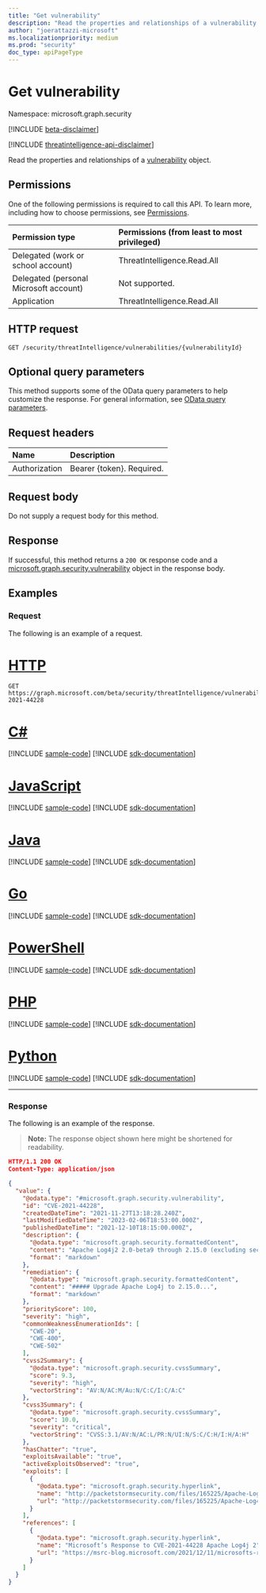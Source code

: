 ```yaml
---
title: "Get vulnerability"
description: "Read the properties and relationships of a vulnerability object."
author: "joerattazzi-microsoft"
ms.localizationpriority: medium
ms.prod: "security"
doc_type: apiPageType
---
```


# Get vulnerability

Namespace: microsoft.graph.security

[!INCLUDE [beta-disclaimer](../../includes/beta-disclaimer.md)]

[!INCLUDE [threatintelligence-api-disclaimer](../../includes/threatintelligence-api-disclaimer.md)]

Read the properties and relationships of a [vulnerability](../resources/security-vulnerability.md) object.

## Permissions

One of the following permissions is required to call this API. To learn more, including how to choose permissions, see [Permissions](/graph/permissions-reference).

|Permission type|Permissions (from least to most privileged)|
|:---|:---|
|Delegated (work or school account)|ThreatIntelligence.Read.All|
|Delegated (personal Microsoft account)|Not supported.|
|Application|ThreatIntelligence.Read.All|

## HTTP request

<!-- {
  "blockType": "ignored"
}
-->
``` http
GET /security/threatIntelligence/vulnerabilities/{vulnerabilityId}
```

## Optional query parameters

This method supports some of the OData query parameters to help customize the response. For general information, see [OData query parameters](/graph/query-parameters).

## Request headers

|Name|Description|
|:---|:---|
|Authorization|Bearer {token}. Required.|

## Request body

Do not supply a request body for this method.

## Response

If successful, this method returns a `200 OK` response code and a [microsoft.graph.security.vulnerability](../resources/security-vulnerability.md) object in the response body.

## Examples

### Request

The following is an example of a request.
# [HTTP](#tab/http)
<!-- {
  "blockType": "request",
  "name": "get_vulnerability",
  "sampleKeys": ["CVE-2021-44228"]
}
-->
``` http
GET https://graph.microsoft.com/beta/security/threatIntelligence/vulnerabilities/CVE-2021-44228
```

# [C#](#tab/csharp)
[!INCLUDE [sample-code](../includes/snippets/csharp/get-vulnerability-csharp-snippets.md)]
[!INCLUDE [sdk-documentation](../includes/snippets/snippets-sdk-documentation-link.md)]

# [JavaScript](#tab/javascript)
[!INCLUDE [sample-code](../includes/snippets/javascript/get-vulnerability-javascript-snippets.md)]
[!INCLUDE [sdk-documentation](../includes/snippets/snippets-sdk-documentation-link.md)]

# [Java](#tab/java)
[!INCLUDE [sample-code](../includes/snippets/java/get-vulnerability-java-snippets.md)]
[!INCLUDE [sdk-documentation](../includes/snippets/snippets-sdk-documentation-link.md)]

# [Go](#tab/go)
[!INCLUDE [sample-code](../includes/snippets/go/get-vulnerability-go-snippets.md)]
[!INCLUDE [sdk-documentation](../includes/snippets/snippets-sdk-documentation-link.md)]

# [PowerShell](#tab/powershell)
[!INCLUDE [sample-code](../includes/snippets/powershell/get-vulnerability-powershell-snippets.md)]
[!INCLUDE [sdk-documentation](../includes/snippets/snippets-sdk-documentation-link.md)]

# [PHP](#tab/php)
[!INCLUDE [sample-code](../includes/snippets/php/get-vulnerability-php-snippets.md)]
[!INCLUDE [sdk-documentation](../includes/snippets/snippets-sdk-documentation-link.md)]

# [Python](#tab/python)
[!INCLUDE [sample-code](../includes/snippets/python/get-vulnerability-python-snippets.md)]
[!INCLUDE [sdk-documentation](../includes/snippets/snippets-sdk-documentation-link.md)]

---

### Response

The following is an example of the response.
>**Note:** The response object shown here might be shortened for readability.
<!-- {
  "blockType": "response",
  "truncated": true,
  "@odata.type": "microsoft.graph.security.vulnerability"
}
-->
``` json
HTTP/1.1 200 OK
Content-Type: application/json

{
  "value": {
    "@odata.type": "#microsoft.graph.security.vulnerability",
    "id": "CVE-2021-44228",
    "createdDateTime": "2021-11-27T13:18:28.240Z",
    "lastModifiedDateTime": "2023-02-06T18:53:00.000Z",
    "publishedDateTime": "2021-12-10T18:15:00.000Z",
    "description": {
      "@odata.type": "microsoft.graph.security.formattedContent",
      "content": "Apache Log4j2 2.0-beta9 through 2.15.0 (excluding security releases 2.12.2, 2.12.3, and 2.3.1) JNDI features used in configuration, log messages, and parameters do not protect against attacker controlled LDAP and other JNDI related endpoints...",
      "format": "markdown"
    },
    "remediation": {
      "@odata.type": "microsoft.graph.security.formattedContent",
      "content": "##### Upgrade Apache Log4j to 2.15.0...",
      "format": "markdown"
    },
    "priorityScore": 100,
    "severity": "high",
    "commonWeaknessEnumerationIds": [
      "CWE-20",
      "CWE-400",
      "CWE-502"
    ],
    "cvss2Summary": {
      "@odata.type": "microsoft.graph.security.cvssSummary",
      "score": 9.3,
      "severity": "high",
      "vectorString": "AV:N/AC:M/Au:N/C:C/I:C/A:C"
    },
    "cvss3Summary": {
      "@odata.type": "microsoft.graph.security.cvssSummary",
      "score": 10.0,
      "severity": "critical",
      "vectorString": "CVSS:3.1/AV:N/AC:L/PR:N/UI:N/S:C/C:H/I:H/A:H"
    },
    "hasChatter": "true",
    "exploitsAvailable": "true",
    "activeExploitsObserved": "true",
    "exploits": [
      {
        "@odata.type": "microsoft.graph.security.hyperlink",
        "name": "http://packetstormsecurity.com/files/165225/Apache-Log4j2-2.14.1-Remote-Code-Execution.html",
        "url": "http://packetstormsecurity.com/files/165225/Apache-Log4j2-2.14.1-Remote-Code-Execution.html"
      }
    ],
    "references": [
      {
        "@odata.type": "microsoft.graph.security.hyperlink",
        "name": "Microsoft’s Response to CVE-2021-44228 Apache Log4j 2",
        "url": "https://msrc-blog.microsoft.com/2021/12/11/microsofts-response-to-cve-2021-44228-apache-log4j2/",
      }
    ]
  }
}
```
